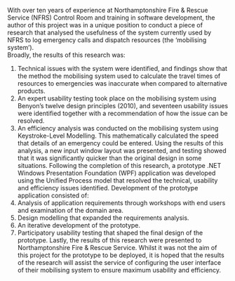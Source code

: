 With over ten years of experience at Northamptonshire Fire & Rescue Service (NFRS) Control Room and training in software development, the author of this project was in a unique position to conduct a piece of research that analysed the usefulness of the system currently used by NFRS to log emergency calls and dispatch resources (the ‘mobilising system’).  
Broadly, the results of this research was:
1. Technical issues with the system were identified, and findings show that the method the mobilising system used to calculate the travel times of resources to emergencies was inaccurate when compared to alternative products.  
2. An expert usability testing took place on the mobilising system using Benyon’s twelve design principles (2010), and seventeen usability issues were identified together with a recommendation of how the issue can be resolved.
3. An efficiency analysis was conducted on the mobilising system using Keystroke-Level Modelling.  This mathematically calculated the speed that details of an emergency could be entered.  Using the results of this analysis, a new input window layout was presented, and testing showed that it was significantly quicker than the original design in some situations. 
Following the completion of this research, a prototype .NET Windows Presentation Foundation (WPF) application was developed using the Unified Process model that resolved the technical, usability and efficiency issues identified.
Development of the prototype application consisted of:
1.	Analysis of application requirements through workshops with end users and examination of the domain area. 
2.	Design modelling that expanded the requirements analysis.
3.	An iterative development of the prototype.
4.	Participatory usability testing that shaped the final design of the prototype.
Lastly, the results of this research were presented to Northamptonshire Fire & Rescue Service.  Whilst it was not the aim of this project for the prototype to be deployed, it is hoped that the results of the research will assist the service of configuring the user interface of their mobilising system to ensure maximum usability and efficiency.
